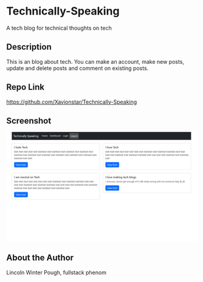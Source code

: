 # Technically-Speaking
A tech blog for technical thoughts on tech

## Description
This is an blog about tech. You can make an account, make new posts, update and delete posts and comment on existing posts. 

## Repo Link
https://github.com/Xavionstar/Technically-Speaking

## Screenshot
![picture of web page](https://github.com/Xavionstar/Technically-Speaking/blob/main/assets/techscreenshot.png?raw=true)

## About the Author
Lincoln Winter Pough, fullstack phenom